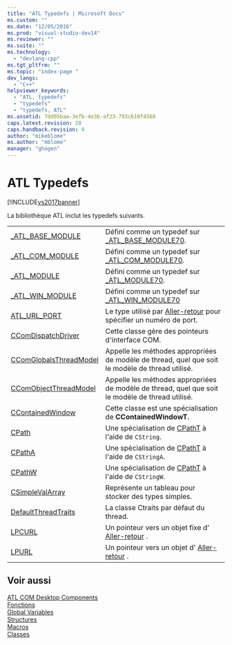 ```yaml
---
title: "ATL Typedefs | Microsoft Docs"
ms.custom: ""
ms.date: "12/05/2016"
ms.prod: "visual-studio-dev14"
ms.reviewer: ""
ms.suite: ""
ms.technology: 
  - "devlang-cpp"
ms.tgt_pltfrm: ""
ms.topic: "index-page "
dev_langs: 
  - "C++"
helpviewer_keywords: 
  - "ATL, typedefs"
  - "typedefs"
  - "typedefs, ATL"
ms.assetid: 7dd05baa-3efb-4e3b-af23-793c610f4560
caps.latest.revision: 20
caps.handback.revision: 9
author: "mikeblome"
ms.author: "mblome"
manager: "ghogen"
---
```

# ATL Typedefs
[!INCLUDE[vs2017banner](../../assembler/inline/includes/vs2017banner.md)]

La bibliothèque ATL inclut les typedefs suivants.  
  
|||  
|-|-|  
|[\_ATL\_BASE\_MODULE](../Topic/_ATL_BASE_MODULE.md)|Défini comme un typedef sur [\_ATL\_BASE\_MODULE70](../../atl/reference/atl-base-module70-structure.md).|  
|[\_ATL\_COM\_MODULE](../Topic/_ATL_COM_MODULE.md)|Défini comme un typedef sur [\_ATL\_COM\_MODULE70](../../atl/reference/atl-com-module70-structure.md).|  
|[\_ATL\_MODULE](../Topic/_ATL_MODULE.md)|Défini comme un typedef sur [\_ATL\_MODULE70](../../atl/reference/atl-module70-structure.md).|  
|[\_ATL\_WIN\_MODULE](../Topic/_ATL_WIN_MODULE.md)|Défini comme un typedef sur [\_ATL\_WIN\_MODULE70](../../atl/reference/atl-win-module70-structure.md)|  
|[ATL\_URL\_PORT](../Topic/ATL_URL_PORT.md)|Le type utilisé par [Aller\-retour](../../atl/reference/curl-class.md) pour spécifier un numéro de port.|  
|[CComDispatchDriver](../Topic/CComDispatchDriver.md)|Cette classe gère des pointeurs d'interface COM.|  
|[CComGlobalsThreadModel](../Topic/CComGlobalsThreadModel.md)|Appelle les méthodes appropriées de modèle de thread, quel que soit le modèle de thread utilisé.|  
|[CComObjectThreadModel](../Topic/CComObjectThreadModel.md)|Appelle les méthodes appropriées de modèle de thread, quel que soit le modèle de thread utilisé.|  
|[CContainedWindow](../Topic/CContainedWindow.md)|Cette classe est une spécialisation de **CContainedWindowT.**|  
|[CPath](../Topic/CPath.md)|Une spécialisation de [CPathT](../../atl/reference/cpatht-class.md) à l'aide de `CString`.|  
|[CPathA](../Topic/CPathA.md)|Une spécialisation de [CPathT](../../atl/reference/cpatht-class.md) à l'aide de `CStringA`.|  
|[CPathW](../Topic/CPathW.md)|Une spécialisation de [CPathT](../../atl/reference/cpatht-class.md) à l'aide de `CStringW`.|  
|[CSimpleValArray](../Topic/CSimpleValArray.md)|Représente un tableau pour stocker des types simples.|  
|[DefaultThreadTraits](../../atl/reference/atl-typedefs.md)|La classe Ctraits par défaut du thread.|  
|[LPCURL](../Topic/LPCURL.md)|Un pointeur vers un objet fixe d' [Aller\-retour](../../atl/reference/curl-class.md) .|  
|[LPURL](../Topic/LPURL.md)|Un pointeur vers un objet d' [Aller\-retour](../../atl/reference/curl-class.md) .|  
  
## Voir aussi  
 [ATL COM Desktop Components](../../atl/atl-com-desktop-components.md)   
 [Fonctions](../../atl/reference/atl-functions.md)   
 [Global Variables](../../atl/reference/atl-global-variables.md)   
 [Structures](../../atl/reference/atl-structures.md)   
 [Macros](../../atl/reference/atl-macros.md)   
 [Classes](../../atl/reference/atl-classes.md)